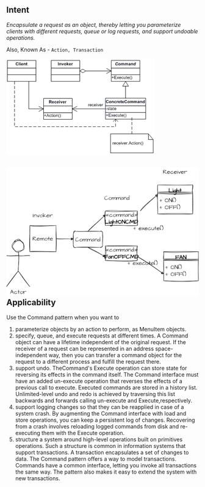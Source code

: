 **Intent**
-
*Encapsulate a request as an object, thereby letting you parameterize clients with
different requests, queue or log requests, and support undoable operations.*

Also, Known As - `Action, Transaction`

![img.png](command.png)

![Iterator](command_sketch.png)
**Applicability**
-

Use the Command pattern when you want to
1. parameterize objects by an action to perform, as MenuItem objects.
2. specify, queue, and execute requests at different times. A Command object
can have a lifetime independent of the original request. If the receiver of a
request can be represented in an address space-independent way, then you
can transfer a command object for the request to a different process and fulfill
the request there.
3. support undo. TheCommand's Execute operation can store state for reversing its effects in the command itself. The Command interface must have an
added un-execute operation that reverses the effects of a previous call to execute. Executed commands are stored in a history list. Unlimited-level undo
and redo is achieved by traversing this list backwards and forwards calling
un-execute and Execute,respectively.
4. support logging changes so that they can be reapplied in case of a system
crash. By augmenting the Command interface with load and store operations, you can keep a persistent log of changes. Recovering from a crash
involves reloading logged commands from disk and re-executing them with
the Execute operation.
5. structure a system around high-level operations built on primitives operations. Such a structure is common in information systems that support transactions. A transaction encapsulates a set of changes to data. The Command
pattern offers a way to model transactions. Commands have a common interface, letting you invoke all transactions the same way. The pattern also
makes it easy to extend the system with new transactions.
